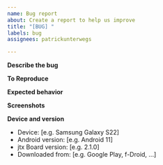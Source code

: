 ```yaml
---
name: Bug report
about: Create a report to help us improve
title: "[BUG] "
labels: bug
assignees: patrickunterwegs

---
```


**Describe the bug**
<!-- A clear and concise description of what the bug is. -->

**To Reproduce**
<!-- Steps to reproduce the behavior:
1. Go to '...'
2. Click on '....'
3. Scroll down to '....'
4. See error -->

**Expected behavior**
<!-- A clear and concise description of what you expected to happen. -->

**Screenshots**
<!-- If applicable, add screenshots to help explain your problem. -->

**Device and version**
 - Device: [e.g. Samsung Galaxy S22]
 - Android version: [e.g. Android 11]
 - jtx Board version: [e.g. 2.1.0]
 - Downloaded from: [e.g. Google Play, f-Droid, ...]
